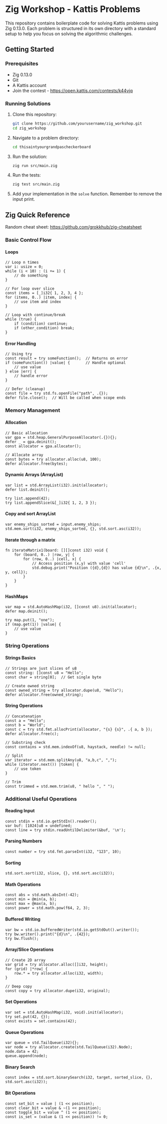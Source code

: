 # Zig Workshop - Kattis Problems

This repository contains boilerplate code for solving Kattis problems using Zig 0.13.0. Each problem is structured in its own directory with a standard setup to help you focus on solving the algorithmic challenges.

## Getting Started

### Prerequisites
- Zig 0.13.0
- Git
- A Kattis account
- Join the contest - https://open.kattis.com/contests/k44vjq

### Running Solutions
1. Clone this repository:
   ```bash
   git clone https://github.com/yourusername/zig_workshop.git
   cd zig_workshop
   ```

2. Navigate to a problem directory:
   ```bash
   cd thisaintyourgrandpascheckerboard
   ```

3. Run the solution:
   ```bash
   zig run src/main.zig
   ```

4. Run the tests:
   ```bash
   zig test src/main.zig
   ```

5. Add your implementation in the `solve` function. Remember to remove the input print.

## Zig Quick Reference

Random cheat sheet: https://github.com/grokkhub/zig-cheatsheet

### Basic Control Flow

#### Loops
```zig
// Loop n times
var i: usize = 0;
while (i < 10) : (i += 1) {
    // do something
}

// For loop over slice
const items = [_]i32{ 1, 2, 3, 4 };
for (items, 0..) |item, index| {
    // use item and index
}

// Loop with continue/break
while (true) {
    if (condition) continue;
    if (other_condition) break;
}
```

#### Error Handling
```zig
// Using try
const result = try someFunction();  // Returns on error
if (someFunction()) |value| {       // Handle optional
    // use value
} else |err| {
    // handle error
}

// Defer (cleanup)
const file = try std.fs.openFile("path", .{});
defer file.close();  // Will be called when scope ends
```

### Memory Management

#### Allocation
```zig
// Basic allocation
var gpa = std.heap.GeneralPurposeAllocator(.{}){};
defer _ = gpa.deinit();
const allocator = gpa.allocator();

// Allocate array
const bytes = try allocator.alloc(u8, 100);
defer allocator.free(bytes);
```

#### Dynamic Arrays (ArrayList)
```zig
var list = std.ArrayList(i32).init(allocator);
defer list.deinit();

try list.append(42);
try list.appendSlice(&[_]i32{ 1, 2, 3 });
```

#### Copy and sort ArrayList
```zig
var enemy_ships_sorted = input.enemy_ships;
std.mem.sort(i32, enemy_ships_sorted, {}, std.sort.asc(i32));
```

#### Iterate through a matrix

```zig
fn iterateMatrix1(board: [][]const i32) void {
    for (board, 0..) |row, y| {
        for (row, 0..) |cell, x| {
            // Access position (x,y) with value 'cell'
            std.debug.print("Position ({d},{d}) has value {d}\n", .{x, y, cell});
        }
    }
}
```

#### HashMaps
```zig
var map = std.AutoHashMap(i32, []const u8).init(allocator);
defer map.deinit();

try map.put(1, "one");
if (map.get(1)) |value| {
    // use value
}
```

### String Operations

#### Strings Basics
```zig
// Strings are just slices of u8
const string: []const u8 = "Hello";
const char = string[0];  // Get single byte

// Create owned string
const owned_string = try allocator.dupe(u8, "Hello");
defer allocator.free(owned_string);
```

#### String Operations
```zig
// Concatenation
const a = "Hello";
const b = "World";
const c = try std.fmt.allocPrint(allocator, "{s} {s}", .{ a, b });
defer allocator.free(c);

// Substring check
const contains = std.mem.indexOf(u8, haystack, needle) != null;

// Split
var iterator = std.mem.splitAny(u8, "a,b,c", ",");
while (iterator.next()) |token| {
    // use token
}

// Trim
const trimmed = std.mem.trim(u8, " hello ", " ");
```

### Additional Useful Operations

#### Reading Input
```zig
const stdin = std.io.getStdIn().reader();
var buf: [1024]u8 = undefined;
const line = try stdin.readUntilDelimiter(&buf, '\n');
```

#### Parsing Numbers
```zig
const number = try std.fmt.parseInt(i32, "123", 10);
```

#### Sorting
```zig
std.sort.sort(i32, slice, {}, std.sort.asc(i32));
```

#### Math Operations
```zig
const abs = std.math.absInt(-42);
const min = @min(a, b);
const max = @max(a, b);
const power = std.math.pow(f64, 2, 3);
```

#### Buffered Writing
```zig
var bw = std.io.bufferedWriter(std.io.getStdOut().writer());
try bw.writer().print("{d}\n", .{42});
try bw.flush();
```

#### Array/Slice Operations
```zig
// Create 2D array
var grid = try allocator.alloc([]i32, height);
for (grid) |*row| {
    row.* = try allocator.alloc(i32, width);
}

// Deep copy
const copy = try allocator.dupe(i32, original);
```

#### Set Operations
```zig
var set = std.AutoHashMap(i32, void).init(allocator);
try set.put(42, {});
const exists = set.contains(42);
```

#### Queue Operations
```zig
var queue = std.TailQueue(i32){};
var node = try allocator.create(std.TailQueue(i32).Node);
node.data = 42;
queue.append(node);
```

#### Binary Search
```zig
const index = std.sort.binarySearch(i32, target, sorted_slice, {}, std.sort.asc(i32));
```

#### Bit Operations
```zig
const set_bit = value | (1 << position);
const clear_bit = value & ~(1 << position);
const toggle_bit = value ^ (1 << position);
const is_set = (value & (1 << position)) != 0;
```

